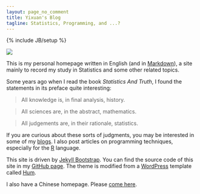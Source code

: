 ```yaml
---
layout: page_no_comment
title: Yixuan's Blog
tagline: Statistics, Programming, and ...?
---
```

{% include JB/setup %}

<img src="http://i.imgur.com/jTtRJ.png" class="alignright"/>

This is my personal homepage written in English (and in [Markdown](http://daringfireball.net/projects/markdown/)), a site mainly to record my study in Statistics and some other related topics.

Some years ago when I read the book *Statistics And Truth*, I found the statements in its preface quite interesting:

> All knowledge is, in final analysis, history.

> All sciences are, in the abstract, mathematics.

> All judgements are, in their rationale, statistics.

If you are curious about these sorts of judgments, you may be interested in some of my [blogs](/blogs.html). I also post articles on programming techniques, especially for the [R](http://r-project.org/) language.

This site is driven by [Jekyll Bootstrap](http://jekyllbootstrap.com/). You can find the source code of this site in my [GitHub page](https://github.com/yixuan/). The theme is modified from a [WordPress](http://wordpress.org/) template called [Hum](http://wordpress.org/extend/themes/hum/).

I also have a Chinese homepage. Please [come here](http://yixuan.cos.name/cn).
